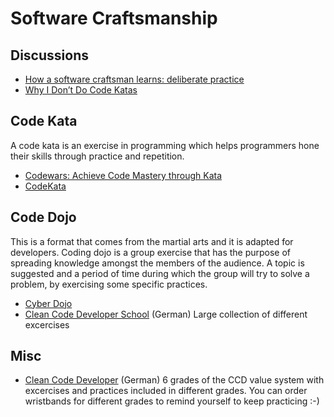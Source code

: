 # Software Craftsmanship

## Discussions
* [How a software craftsman learns: deliberate practice](https://www.todaysoftmag.com/article/507/how-a-software-craftsman-learns-deliberate-practice)
* [Why I Don’t Do Code Katas](https://hackhands.com/dont-code-katas/)


## Code Kata
A code kata is an exercise in programming which helps programmers hone their skills through practice and repetition.
* [Codewars: Achieve Code Mastery through Kata](http://codewars.com/)
* [CodeKata](http://codekata.com/)

## Code Dojo
This is a format that comes from the martial arts and it is adapted for developers. Coding dojo is a group exercise that has the purpose of spreading knowledge amongst the members of the audience. A topic is suggested and a period of time during which the group will try to solve a problem, by exercising some specific practices. 
* [Cyber Dojo](http://www.cyber-dojo.com/)
* [Clean Code Developer School](http://ccd-school.de/coding-dojo/) (German) Large collection of different excercises

## Misc
* [Clean Code Developer](http://clean-code-developer.de/) (German) 6 grades of the CCD value system with excercises and practices included in different grades. You can order wristbands for different grades to remind yourself to keep practicing :-)
